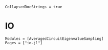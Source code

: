 ```@meta
CollapsedDocStrings = true
```

# IO

```@autodocs
Modules = [AveragedCircuitEigenvalueSampling]
Pages = ["io.jl"]
```